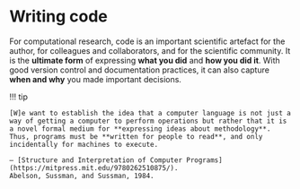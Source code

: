 # Writing code

For computational research, code is an important scientific artefact for the author, for colleagues and collaborators, and for the scientific community.
It is the **ultimate form** of expressing **what you did** and **how you did it**.
With good version control and documentation practices, it can also capture **when and why** you made important decisions.

!!! tip

    [W]e want to establish the idea that a computer language is not just a way of getting a computer to perform operations but rather that it is a novel formal medium for **expressing ideas about methodology**.
    Thus, programs must be **written for people to read**, and only incidentally for machines to execute.

    — [Structure and Interpretation of Computer Programs](https://mitpress.mit.edu/9780262510875/).
    Abelson, Sussman, and Sussman, 1984.
